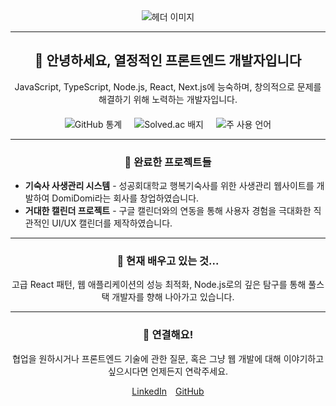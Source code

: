 <div align="center">
  <img src="https://capsule-render.vercel.app/api?type=Rect&text=프론트엔드%20개발자&color=timeGradient&height=150&fontSize=90&fontAlign=70" alt="헤더 이미지">
  <hr/>
  <h2>👋 안녕하세요, 열정적인 프론트엔드 개발자입니다</h2>
  <p>JavaScript, TypeScript, Node.js, React, Next.js에 능숙하며, 창의적으로 문제를 해결하기 위해 노력하는 개발자입니다.</p>
  <div style="display: flex; justify-content: center; gap: 20px; margin-top: 20px;">  
    <img src="https://github-readme-stats.vercel.app/api?username=LeeHueeng&show_icons=true&theme=cobalt" alt="GitHub 통계" style="max-width: 30%;">
    <img src="http://mazassumnida.wtf/api/generate_badge?boj=zzxx3730" alt="Solved.ac 배지" style="max-width: 30%;">
    <img src="https://github-readme-stats.vercel.app/api/top-langs/?username=LeeHueeng&layout=compact&theme=tokyonight" alt="주 사용 언어" style="max-width: 30%;">
  </div>
  <hr/>
  <h3>🔭 완료한 프로젝트들</h3>
  <ul style="text-align: left;">
    <li><b>기숙사 사생관리 시스템</b> - 성공회대학교 행복기숙사를 위한 사생관리 웹사이트를 개발하여 DomiDomi라는 회사를 창업하였습니다.</li>
    <li><b>거대한 캘린더 프로젝트</b> - 구글 캘린더와의 연동을 통해 사용자 경험을 극대화한 직관적인 UI/UX 캘린더를 제작하였습니다.</li>
  </ul>
  <hr/>
  <h3>🌱 현재 배우고 있는 것...</h3>
  <p>고급 React 패턴, 웹 애플리케이션의 성능 최적화, Node.js로의 깊은 탐구를 통해 풀스택 개발자를 향해 나아가고 있습니다.</p>
  <hr/>
  <h3>💬 연결해요!</h3>
  <p>협업을 원하시거나 프론트엔드 기술에 관한 질문, 혹은 그냥 웹 개발에 대해 이야기하고 싶으시다면 언제든지 연락주세요.</p>
  <a href="YOUR_LINKEDIN_PROFILE" style="margin-right: 10px;">LinkedIn</a>
  <a href="YOUR_GITHUB_PROFILE">GitHub</a>
</div>
